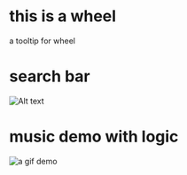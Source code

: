 # this is a wheel 
a tooltip for wheel

# search bar
![Alt text](https://github.com/eddy0/myownwheel/blob/master/searchbar/searchbar.gif)

# music demo with logic

![a gif demo](https://github.com/eddy0/myownwheel/blob/master/music%20player/music%20player%20logic/music_demo.gif)
